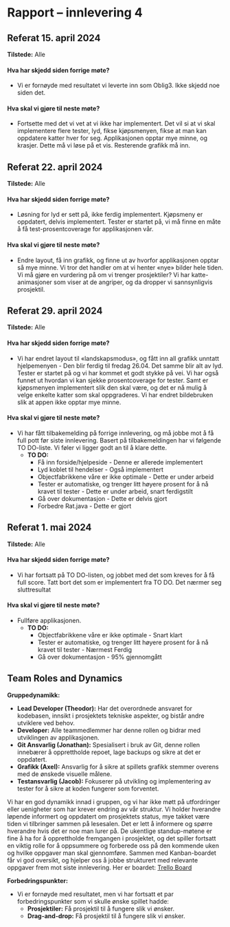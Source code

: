 # Rapport – innlevering 4


## Referat 15. april 2024
**Tilstede:** Alle 

#### Hva har skjedd siden forrige møte?
- Vi er fornøyde med resultatet vi leverte inn som Oblig3. Ikke skjedd noe siden det.

#### Hva skal vi gjøre til neste møte?
- Fortsette med det vi vet at vi ikke har implementert. Det vil si at vi skal implementere flere tester, lyd, fikse kjøpsmenyen, fikse at man kan oppdatere katter hver for seg. Applikasjonen opptar mye minne, og krasjer. Dette må vi løse på et vis. Resterende grafikk må inn.

## Referat 22. april 2024
**Tilstede:** Alle 

#### Hva har skjedd siden forrige møte?
- Løsning for lyd er sett på, ikke ferdig implementert. Kjøpsmeny er oppdatert, delvis implementert. Tester er startet på, vi må finne en måte å få test-prosentcoverage for applikasjonen vår.

#### Hva skal vi gjøre til neste møte?
- Endre layout, få inn grafikk, og finne ut av hvorfor applikasjonen opptar så mye minne. Vi tror det handler om at vi henter «nye» bilder hele tiden. Vi må gjøre en vurdering på om vi trenger prosjektiler? Vi har katte-animasjoner som viser at de angriper, og da dropper vi sannsynligvis prosjektil.

## Referat 29. april 2024
**Tilstede:** Alle 

#### Hva har skjedd siden forrige møte?
- Vi har endret layout til «landskapsmodus», og fått inn all grafikk unntatt hjelpemenyen - Den blir ferdig til fredag 26.04. Det samme blir alt av lyd. Tester er startet på og vi har kommet et godt stykke på vei. Vi har også funnet ut hvordan vi kan sjekke prosentcoverage for tester. Samt er kjøpsmenyen implementert slik den skal være, og det er nå mulig å velge enkelte katter som skal oppgraderes. Vi har endret bildebruken slik at appen ikke opptar mye minne.

#### Hva skal vi gjøre til neste møte?
- Vi har fått tilbakemelding på forrige innlevering, og må jobbe mot å få full pott før siste innlevering. Basert på tilbakemeldingen har vi følgende TO DO-liste. Vi føler vi ligger godt an til å klare dette.
  - **TO DO:**
    - Få inn forside/hjelpeside - Denne er allerede implementert
    - Lyd koblet til hendelser - Også implementert
    - Objectfabrikkene våre er ikke optimale - Dette er under arbeid
    - Tester er automatiske, og trenger litt høyere prosent for å nå kravet til tester - Dette er under arbeid, snart ferdigstilt
    - Gå over dokumentasjon - Dette er delvis gjort
    - Forbedre Rat.java - Dette er gjort

## Referat 1. mai 2024
**Tilstede:** Alle 

#### Hva har skjedd siden forrige møte?
- Vi har fortsatt på TO DO-listen, og jobbet med det som kreves for å få full score. Tatt bort det som er implementert fra TO DO. Det nærmer seg sluttresultat

#### Hva skal vi gjøre til neste møte?
- Fullføre applikasjonen.
  - **TO DO:**
    - Objectfabrikkene våre er ikke optimale - Snart klart
    - Tester er automatiske, og trenger litt høyere prosent for å nå kravet til tester - Nærmest Ferdig
    - Gå over dokumentasjon - 95% gjennomgått

## Team Roles and Dynamics

**Gruppedynamikk:**

- **Lead Developer (Theodor):** Har det overordnede ansvaret for kodebasen, innsikt i prosjektets tekniske aspekter, og bistår andre utviklere ved behov.
- **Developer:** Alle teammedlemmer har denne rollen og bidrar med utviklingen av applikasjonen.
- **Git Ansvarlig (Jonathan):** Spesialisert i bruk av Git, denne rollen innebærer å opprettholde repoet, lage backups og sikre at det er oppdatert.
- **Grafikk (Axel):** Ansvarlig for å sikre at spillets grafikk stemmer overens med de ønskede visuelle målene.
- **Testansvarlig (Jacob):** Fokuserer på utvikling og implementering av tester for å sikre at koden fungerer som forventet.

Vi har en god dynamikk innad i gruppen, og vi har ikke møtt på utfordringer eller uenigheter som har krever endring av vår struktur. Vi holder hverandre løpende informert og oppdatert om prosjektets status, mye takket være tiden vi tilbringer sammen på lesesalen. Det er lett å informere og spørre hverandre hvis det er noe man lurer på. De ukentlige standup-møtene er fine å ha for å opprettholde fremgangen i prosjektet, og det spiller fortsatt en viktig rolle for å oppsummere og forberede oss på den kommende uken og hvilke oppgaver man skal gjennomføre. Sammen med Kanban-boardet får vi god oversikt, og hjelper oss å jobbe strukturert med relevante oppgaver frem mot siste innlevering. Her er boardet: [Trello Board](https://trello.com/b/YKJUgETU)

**Forbedringspunkter:**
- Vi er fornøyde med resultatet, men vi har fortsatt et par forbedringspunkter som vi skulle ønske spillet hadde:
  - **Prosjektiler:** Få prosjektil til å fungere slik vi ønsker.
  - **Drag-and-drop:** Få prosjektil til å fungere slik vi ønsker.
